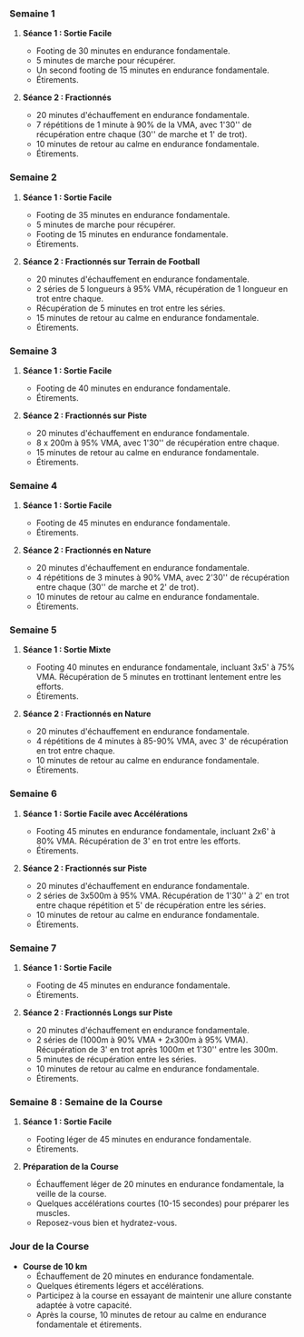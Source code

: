### Semaine 1

1. **Séance 1 : Sortie Facile**
   - Footing de 30 minutes en endurance fondamentale.
   - 5 minutes de marche pour récupérer.
   - Un second footing de 15 minutes en endurance fondamentale.
   - Étirements.

2. **Séance 2 : Fractionnés**
   - 20 minutes d'échauffement en endurance fondamentale.
   - 7 répétitions de 1 minute à 90% de la VMA, avec 1'30'' de récupération entre chaque (30'' de marche et 1' de trot).
   - 10 minutes de retour au calme en endurance fondamentale.
   - Étirements.


































### Semaine 2

1. **Séance 1 : Sortie Facile**
   - Footing de 35 minutes en endurance fondamentale.
   - 5 minutes de marche pour récupérer.
   - Footing de 15 minutes en endurance fondamentale.
   - Étirements.

2. **Séance 2 : Fractionnés sur Terrain de Football**
   - 20 minutes d'échauffement en endurance fondamentale.
   - 2 séries de 5 longueurs à 95% VMA, récupération de 1 longueur en trot entre chaque.
   - Récupération de 5 minutes en trot entre les séries.
   - 15 minutes de retour au calme en endurance fondamentale.
   - Étirements.


































### Semaine 3

1. **Séance 1 : Sortie Facile**
   - Footing de 40 minutes en endurance fondamentale.
   - Étirements.

2. **Séance 2 : Fractionnés sur Piste**
   - 20 minutes d'échauffement en endurance fondamentale.
   - 8 x 200m à 95% VMA, avec 1'30'' de récupération entre chaque.
   - 15 minutes de retour au calme en endurance fondamentale.
   - Étirements.





































### Semaine 4

1. **Séance 1 : Sortie Facile**
   - Footing de 45 minutes en endurance fondamentale.
   - Étirements.

2. **Séance 2 : Fractionnés en Nature**
   - 20 minutes d'échauffement en endurance fondamentale.
   - 4 répétitions de 3 minutes à 90% VMA, avec 2'30'' de récupération entre chaque (30'' de marche et 2' de trot).
   - 10 minutes de retour au calme en endurance fondamentale.
   - Étirements.









































### Semaine 5

1. **Séance 1 : Sortie Mixte**
   - Footing 40 minutes en endurance fondamentale, incluant 3x5' à 75% VMA. Récupération de 5 minutes en trottinant lentement entre les efforts.
   - Étirements.

2. **Séance 2 : Fractionnés en Nature**
   - 20 minutes d'échauffement en endurance fondamentale.
   - 4 répétitions de 4 minutes à 85-90% VMA, avec 3' de récupération en trot entre chaque.
   - 10 minutes de retour au calme en endurance fondamentale.
   - Étirements.




































### Semaine 6

1. **Séance 1 : Sortie Facile avec Accélérations**
   - Footing 45 minutes en endurance fondamentale, incluant 2x6' à 80% VMA. Récupération de 3' en trot entre les efforts.
   - Étirements.

2. **Séance 2 : Fractionnés sur Piste**
   - 20 minutes d'échauffement en endurance fondamentale.
   - 2 séries de 3x500m à 95% VMA. Récupération de 1'30'' à 2' en trot entre chaque répétition et 5' de récupération entre les séries.
   - 10 minutes de retour au calme en endurance fondamentale.
   - Étirements.



































### Semaine 7

1. **Séance 1 : Sortie Facile**
   - Footing de 45 minutes en endurance fondamentale.
   - Étirements.

2. **Séance 2 : Fractionnés Longs sur Piste**
   - 20 minutes d'échauffement en endurance fondamentale.
   - 2 séries de (1000m à 90% VMA + 2x300m à 95% VMA). Récupération de 3' en trot après 1000m et 1'30'' entre les 300m.
   - 5 minutes de récupération entre les séries.
   - 10 minutes de retour au calme en endurance fondamentale.
   - Étirements.



































### Semaine 8 : Semaine de la Course

1. **Séance 1 : Sortie Facile**
   - Footing léger de 45 minutes en endurance fondamentale.
   - Étirements.

2. **Préparation de la Course**
   - Échauffement léger de 20 minutes en endurance fondamentale, la veille de la course.
   - Quelques accélérations courtes (10-15 secondes) pour préparer les muscles.
   - Reposez-vous bien et hydratez-vous.






































### Jour de la Course

- **Course de 10 km**
  - Échauffement de 20 minutes en endurance fondamentale.
  - Quelques étirements légers et accélérations.
  - Participez à la course en essayant de maintenir une allure constante adaptée à votre capacité.
  - Après la course, 10 minutes de retour au calme en endurance fondamentale et étirements.


